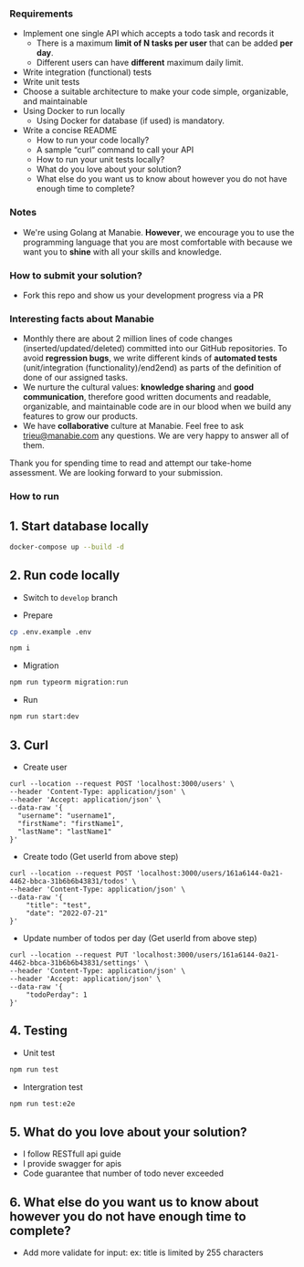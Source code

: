 ### Requirements

- Implement one single API which accepts a todo task and records it
  - There is a maximum **limit of N tasks per user** that can be added **per day**.
  - Different users can have **different** maximum daily limit.
- Write integration (functional) tests
- Write unit tests
- Choose a suitable architecture to make your code simple, organizable, and maintainable
- Using Docker to run locally
  - Using Docker for database (if used) is mandatory.
- Write a concise README
  - How to run your code locally?
  - A sample “curl” command to call your API
  - How to run your unit tests locally?
  - What do you love about your solution?
  - What else do you want us to know about however you do not have enough time to complete?

### Notes

- We're using Golang at Manabie. **However**, we encourage you to use the programming language that you are most comfortable with because we want you to **shine** with all your skills and knowledge.

### How to submit your solution?

- Fork this repo and show us your development progress via a PR

### Interesting facts about Manabie

- Monthly there are about 2 million lines of code changes (inserted/updated/deleted) committed into our GitHub repositories. To avoid **regression bugs**, we write different kinds of **automated tests** (unit/integration (functionality)/end2end) as parts of the definition of done of our assigned tasks.
- We nurture the cultural values: **knowledge sharing** and **good communication**, therefore good written documents and readable, organizable, and maintainable code are in our blood when we build any features to grow our products.
- We have **collaborative** culture at Manabie. Feel free to ask trieu@manabie.com any questions. We are very happy to answer all of them.

Thank you for spending time to read and attempt our take-home assessment. We are looking forward to your submission.

### How to run
## 1. Start database locally
```sh
docker-compose up --build -d
```
## 2. Run code locally
- Switch to `develop` branch

- Prepare
```sh
cp .env.example .env

npm i
```

- Migration
```sh
npm run typeorm migration:run
```

- Run
```sh
npm run start:dev
```

## 3. Curl
- Create user
```curl
curl --location --request POST 'localhost:3000/users' \
--header 'Content-Type: application/json' \
--header 'Accept: application/json' \
--data-raw '{
  "username": "username1",
  "firstName": "firstName1",
  "lastName": "lastName1"
}'
```

- Create todo (Get userId from above step)
```curl
curl --location --request POST 'localhost:3000/users/161a6144-0a21-4462-bbca-31b6b6b43831/todos' \
--header 'Content-Type: application/json' \
--data-raw '{
    "title": "test",
    "date": "2022-07-21"
}'
```

- Update number of todos per day (Get userId from above step)
```curl
curl --location --request PUT 'localhost:3000/users/161a6144-0a21-4462-bbca-31b6b6b43831/settings' \
--header 'Content-Type: application/json' \
--header 'Accept: application/json' \
--data-raw '{
    "todoPerday": 1
}'
```

## 4. Testing
- Unit test
```sh
npm run test
```

- Intergration test
```sh
npm run test:e2e
```

## 5. What do you love about your solution?
- I follow RESTfull api guide
- I provide swagger for apis
- Code guarantee that number of todo never exceeded

## 6. What else do you want us to know about however you do not have enough time to complete?
- Add more validate for input: ex: title is limited by 255 characters

